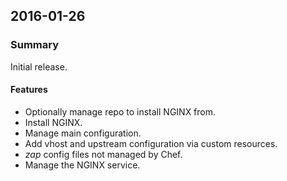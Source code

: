 ## 2016-01-26
### Summary
Initial release.

#### Features
- Optionally manage repo to install NGINX from.
- Install NGINX.
- Manage main configuration.
- Add vhost and upstream configuration via custom resources.
- *zap* config files not managed by Chef.
- Manage the NGINX service.
